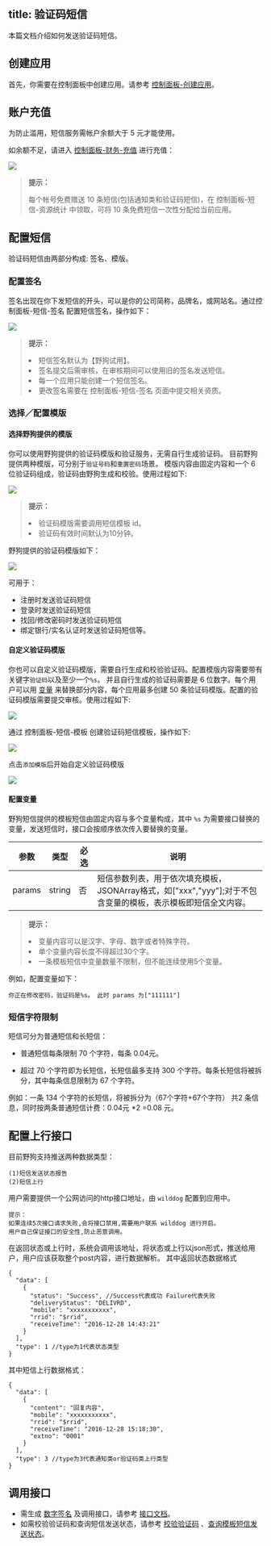 title: 验证码短信
---

本篇文档介绍如何发送验证码短信。


## 创建应用
首先，你需要在控制面板中创建应用。请参考 [控制面板-创建应用](/console/creat.html)。


## 账户充值
为防止滥用，短信服务需帐户余额大于 5 元才能使用。

如余额不足，请进入 [控制面板-财务-充值](https://www.wilddog.com/pay/recharge) 进行充值：

![](/images/recharge.png)

<blockquote class="notice">
  <p><strong>提示：</strong></p>
  每个帐号免费赠送 10 条短信(包括通知类和验证码短信)，在 控制面板-短信-资源统计 中领取，可将 10 条免费短信一次性分配给当前应用。
</blockquote>

 
## 配置短信

验证码短信由两部分构成: 签名、模版。

### 配置签名

签名出现在你下发短信的开头，可以是你的公司简称，品牌名，或网站名。通过控制面板-短信-签名 配置短信签名，操作如下：

![](/images/sign.png)

<blockquote class="notice">
  <p><strong>提示：</strong></p>
  <li>短信签名默认为【野狗试用】。</li>
  <li>签名提交后需审核，在审核期间可以使用旧的签名发送短信。</li>
  <li>每一个应用只能创建一个短信签名。</li>
  <li>更改签名需要在 控制面板-短信-签名 页面中提交相关资质。</li>
</blockquote>


### 选择／配置模版

#### 选择野狗提供的模版

你可以使用野狗提供的验证码模版和验证服务，无需自行生成验证码。 目前野狗提供两种模版，可分别于`验证号码`和`重置密码`场景。 模版内容由固定内容和一个 6 位验证码组成，验证码由野狗生成和校验。使用过程如下:

![](/images/vertiprocess.jpg)


<blockquote class="notice">
  <p><strong>提示：</strong></p>
  <li>验证码模版需要调用短信模板 id。</li>
  <li>验证码有效时间默认为10分钟。</li>
</blockquote>


野狗提供的验证码模版如下：

![](/images/smsmode.jpg)

可用于：

- 注册时发送验证码短信
- 登录时发送验证码短信
- 找回/修改密码时发送验证码短信
- 绑定银行/实名认证时发送验证码短信等。


#### 自定义验证码模版
你也可以自定义验证码模版，需要自行生成和校验验证码。配置模版内容需要带有关键字`验证码`以及至少一个`%s`。 并且自行生成的验证码需要是 6 位数字。每个用户可以用 [变量](/guide/sms/vertification.html#配置变量) 来替换部分内容，每个应用最多创建 50 条验证码模版。配置的验证码模版需要提交审核。使用过程如下:

![](/images/smsmode2.jpg)

通过 控制面板-短信-模板 创建验证码短信模板，操作如下:

![](/images/creatmode.jpg)

点击`添加模版`后开始自定义验证码模版

![](/images/creatmode2.jpg)

#### 配置变量

野狗短信提供的模板短信由固定内容与多个变量构成，其中 `%s` 为需要接口替换的变量，发送短信时，接口会按顺序依次传入要替换的变量。

|参数           |类型           |必选       |说明|
|--------------|--------------|----------|---|
|params           |string         |否         |短信参数列表，用于依次填充模板，JSONArray格式，如["xxx","yyy"];对于不包含变量的模板，表示模板即短信全文内容。|

<blockquote class="notice">
  <p><strong>提示：</strong></p>
  <li>变量内容可以是汉字、字母、数字或者特殊字符。 </li>
  <li>单个变量内容长度不得超过30个字。</li>
  <li>一条模板短信中变量数量不限制，但不能连续使用5个变量。</li>
</blockquote>

例如，配置变量如下：

```
你正在修改密码，验证码是%s。 此时 params 为["111111"]

```

### 短信字符限制
短信可分为普通短信和长短信：

- 普通短信每条限制 70 个字符，每条 0.04元。

- 超过 70 个字符即为长短信，长短信最多支持 300 个字符。每条长短信将被拆分，其中每条信息限制为 67 个字符。

例如：一条 134 个字符的长短信，将被拆分为（67个字符+67个字符） 共2 条信息，同时按两条普通短信计费：0.04元 *2 =0.08 元。

## 配置上行接口

目前野狗支持推送两种数据类型：

	(1)短信发送状态报告
	(2)短信上行

用户需要提供一个公网访问的http接口地址，由 `wilddog` 配置到应用中。

```
提示：
如果连续5次接口请求失败,会将接口禁用,需要用户联系 wilddog 进行开启。
用户自己保证接口的安全性,防止恶意调用。
```

在返回状态或上行时，系统会调用该地址，将状态或上行以json形式，推送给用户，用户应该获取整个post内容，进行数据解析。
其中返回状态数据格式

```
{
  "data": [
    {
      "status": "Success", //Success代表成功 Failure代表失败
      "deliveryStatus": "DELIVRD",
      "mobile": "xxxxxxxxxxx",
      "rrid": "$rrid",
      "receiveTime": "2016-12-28 14:43:21"
    }
  ],
  "type": 1 //type为1代表状态类型
}
```

其中短信上行数据格式：

```
{
  "data": [
    {
      "content": "回复内容",
      "mobile": "xxxxxxxxxxx",
      "rrid": "$rrid",
      "receiveTime": "2016-12-28 15:18:30",
      "extno": "0001"
    }
  ],
  "type": 3 //type为3代表通知类or验证码类上行类型
}
```

## 调用接口

- 需生成 [数字签名](/guide/sms/signature.html#生成数字签名的方法) 及调用接口，请参考 [接口文档](/api/sms/sendcode.html)。
- 如需校验验证码和查询短信发送状态，请参考 [校验验证码](/api/sms/checkcode.html) 、[查询模板短信发送状态](/api/sms/sendcode.html)。